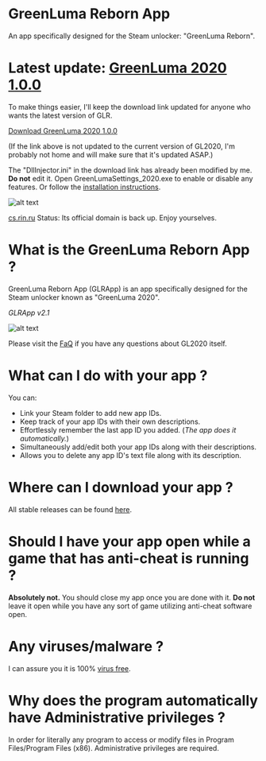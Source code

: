 # GreenLuma Reborn App
An app specifically designed for the Steam unlocker: "GreenLuma Reborn".

# Latest update: **[GreenLuma 2020 1.0.0](https://cs.rin.ru/forum/viewtopic.php?f=29&t=103709)**

To make things easier, I'll keep the download link updated for anyone who wants the latest version of GLR.

[Download GreenLuma 2020 1.0.0](https://www94.zippyshare.com/v/GeMjjjJi/file.html)

(If the link above is not updated to the current version of GL2020, I'm probably not home and will make sure that it's updated ASAP.)

The "DllInjector.ini" in the download link has already been modified by me. **Do not** edit it. Open GreenLumaSettings_2020.exe to enable or disable any features. Or follow the [installation instructions](https://github.com/linkthehylian/GreenLuma-Reborn-App/wiki/FaQ#can-i-get-banned-for-using-greenluma-2020-).

![alt text]()

[cs.rin.ru](https://cs.rin.ru/forum/) Status: Its official domain is back up. Enjoy yourselves.

# What is the GreenLuma Reborn App ?
GreenLuma Reborn App (GLRApp) is an app specifically designed for the Steam unlocker known as "GreenLuma 2020".

*GLRApp v2.1*

![alt text](https://i.imgur.com/wHcDyKp.png)

Please visit the [FaQ](https://github.com/linkthehylian/GreenLuma-Reborn-App/wiki/FaQ) if you have any questions about GL2020 itself.

# What can I do with your app ?
You can:

*  Link your Steam folder to add new app IDs.
*  Keep track of your app IDs with their own descriptions.
*  Effortlessly remember the last app ID you added. (*The app does it automatically.*)
*  Simultaneously add/edit both your app IDs along with their descriptions.
*  Allows you to delete any app ID's text file along with its description.

# Where can I download your app ?
All stable releases can be found [here](https://github.com/linkthehylian/GreenLuma-Reborn-App/releases/latest).

# Should I have your app open while a game that has anti-cheat is running ?
**Absolutely not.** You should close my app once you are done with it. **Do not** leave it open while you have any sort of game utilizing anti-cheat software open.

# Any viruses/malware ?
I can assure you it is 100% [virus free](https://www.virustotal.com/#/file/5d12065235e836b313c2009df0af8ad83ced7c4db958d46ca33a18d1d06b7b02/detection).

# Why does the program automatically have Administrative privileges ?
In order for literally any program to access or modify files in Program Files/Program Files (x86). Administrative privileges are required.
